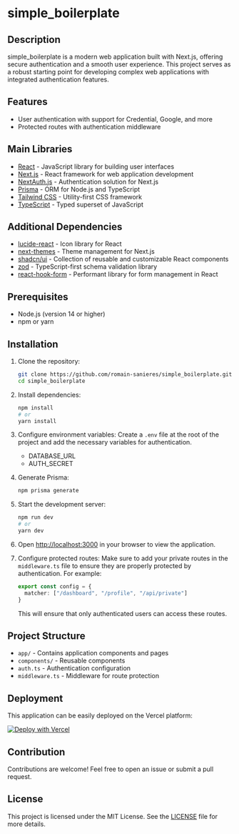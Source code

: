 # simple_boilerplate

## Description

simple_boilerplate is a modern web application built with Next.js, offering secure authentication and a smooth user experience. This project serves as a robust starting point for developing complex web applications with integrated authentication features.

## Features

- User authentication with support for Credential, Google, and more
- Protected routes with authentication middleware

## Main Libraries

- [React](https://reactjs.org/) - JavaScript library for building user interfaces
- [Next.js](https://nextjs.org/) - React framework for web application development
- [NextAuth.js](https://next-auth.js.org/) - Authentication solution for Next.js
- [Prisma](https://www.prisma.io/) - ORM for Node.js and TypeScript
- [Tailwind CSS](https://tailwindcss.com/) - Utility-first CSS framework
- [TypeScript](https://www.typescriptlang.org/) - Typed superset of JavaScript

## Additional Dependencies

- [lucide-react](https://lucide.dev/) - Icon library for React
- [next-themes](https://github.com/pacocoursey/next-themes) - Theme management for Next.js
- [shadcn/ui](https://ui.shadcn.com/) - Collection of reusable and customizable React components
- [zod](https://github.com/colinhacks/zod) - TypeScript-first schema validation library
- [react-hook-form](https://react-hook-form.com/) - Performant library for form management in React

## Prerequisites

- Node.js (version 14 or higher)
- npm or yarn

## Installation

1. Clone the repository:

   ```bash
   git clone https://github.com/romain-sanieres/simple_boilerplate.git
   cd simple_boilerplate
   ```

2. Install dependencies:

   ```bash
   npm install
   # or
   yarn install
   ```

3. Configure environment variables:
   Create a `.env` file at the root of the project and add the necessary variables for authentication.

   - DATABASE_URL
   - AUTH_SECRET

4. Generate Prisma:

   ```bash
   npm prisma generate
   ```

5. Start the development server:

   ```bash
   npm run dev
   # or
   yarn dev
   ```

6. Open [http://localhost:3000](http://localhost:3000) in your browser to view the application.

7. Configure protected routes:
   Make sure to add your private routes in the `middleware.ts` file to ensure they are properly protected by authentication. For example:

   ```typescript
   export const config = {
     matcher: ["/dashboard", "/profile", "/api/private"]
   }
   ```

   This will ensure that only authenticated users can access these routes.

## Project Structure

- `app/` - Contains application components and pages
- `components/` - Reusable components
- `auth.ts` - Authentication configuration
- `middleware.ts` - Middleware for route protection

## Deployment

This application can be easily deployed on the Vercel platform:

[![Deploy with Vercel](https://vercel.com/button)](https://vercel.com/new/clone?repository-url=https://github.com/romain-sanieres/simple_boilerplate.git)

## Contribution

Contributions are welcome! Feel free to open an issue or submit a pull request.

## License

This project is licensed under the MIT License. See the [LICENSE](LICENSE) file for more details.